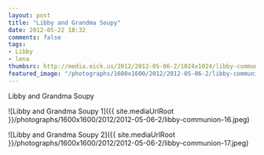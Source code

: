 ```yaml
---
layout: post
title: "Libby and Grandma Soupy"
date: 2012-05-22 18:32
comments: false
tags: 
- Libby
- lena
thumbsrc: http://media.eick.us/2012/2012-05-06-2/1024x1024/libby-communion-16.jpeg
featured_image: "/photographs/1600x1600/2012/2012-05-06-2/libby-communion-16.jpeg"
---
```

Libby and Grandma Soupy

![Libby and Grandma Soupy 1]({{ site.mediaUrlRoot }}/photographs/1600x1600/2012/2012-05-06-2/libby-communion-16.jpeg)


![Libby and Grandma Soupy 2]({{ site.mediaUrlRoot }}/photographs/1600x1600/2012/2012-05-06-2/libby-communion-17.jpeg)

